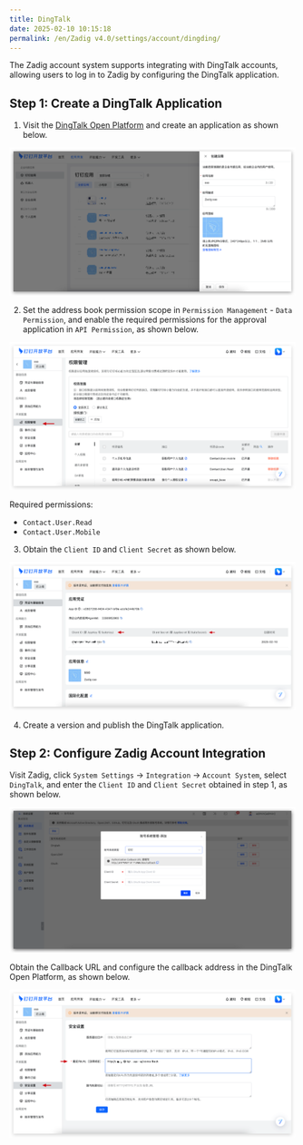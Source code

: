 ```yaml
---
title: DingTalk
date: 2025-02-10 10:15:18
permalink: /en/Zadig v4.0/settings/account/dingding/
---
```


The Zadig account system supports integrating with DingTalk accounts, allowing users to log in to Zadig by configuring the DingTalk application.

## Step 1: Create a DingTalk Application

1. Visit the [DingTalk Open Platform](https://open-dev.dingtalk.com/fe/app#/corp/app) and create an application as shown below.

![dingding](../../../../_images/dingding_account_1.png)

2. Set the address book permission scope in `Permission Management` - `Data Permission`, and enable the required permissions for the approval application in `API Permission`, as shown below.

![dingding](../../../../_images/dingding_account_2.png)

Required permissions:

- `Contact.User.Read`
- `Contact.User.Mobile`


3. Obtain the `Client ID` and `Client Secret` as shown below.

![dingding](../../../../_images/dingding_account_3.png)

4. Create a version and publish the DingTalk application.

## Step 2: Configure Zadig Account Integration

Visit Zadig, click `System Settings` -> `Integration` -> `Account System`, select `DingTalk`, and enter the `Client ID` and `Client Secret` obtained in step 1, as shown below.

![dingding](../../../../_images/dingding_account_4.png)

Obtain the Callback URL and configure the callback address in the DingTalk Open Platform, as shown below.

![dingding](../../../../_images/dingding_account_5.png)
